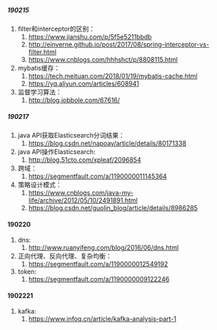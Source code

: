 ##### 190215
1. filter和interceptor的区别：
    1) https://www.jianshu.com/p/5f5e5211bbdb
    2) http://einverne.github.io/post/2017/08/spring-interceptor-vs-filter.html
    3) https://www.cnblogs.com/hhhshct/p/8808115.html
2. mybatis缓存：
    1) https://tech.meituan.com/2018/01/19/mybatis-cache.html
    2) https://yq.aliyun.com/articles/608941
3. 监督学习算法：
    1) http://blog.jobbole.com/67616/
##### 190217
1. java API获取Elasticsearch分词结果：
    1) https://blog.csdn.net/napoay/article/details/80171338
2. java API操作Elasticsearch:
    1) http://blog.51cto.com/xpleaf/2096854
3. 跨域：
    1) https://segmentfault.com/a/1190000011145364
4. 策略设计模式：
    1) https://www.cnblogs.com/java-my-life/archive/2012/05/10/2491891.html
    2) https://blog.csdn.net/guolin_blog/article/details/8986285
#### 190220
1. dns:
    1) http://www.ruanyifeng.com/blog/2016/06/dns.html
2. 正向代理、反向代理、复杂均衡：
    1) https://segmentfault.com/a/1190000012549192
3. token:
    1) https://segmentfault.com/a/1190000009122246
#### 1902221
1. kafka:
    1) https://www.infoq.cn/article/kafka-analysis-part-1